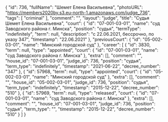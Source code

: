 {
    "id": 736,
    "fullName": "Шемет Елена Васильевна",
    "photoURL": "https://members2020by.s3.eu-north-1.amazonaws.com/judge_736",
    "tags": [
        "criminal"
    ],
    "comment": "",
    "layout": "judge",
    "title": "Судья Шемет Елена Васильевна",
    "court": {
        "id": "07-001-03-01",
        "name": "суд Заводского района г. Минска",
        "position": "судья",
        "termType": "indefinitely",
        "term": null,
        "description": "c 22.06.2021, бессрочно, по указу 347",
        "timestamp": "22.06.2021"
    },
    "previousCourt": {
        "id": "05-002-03-01",
        "name": "Минский городской суд"
    },
    "career": [
        {
            "id": 3830,
            "term": null,
            "type": "appointed",
            "court": {
                "id": "07-001-03-01",
                "name": "суд Заводского района г. Минска"
            },
            "extra": [],
            "comment": "",
            "house_id": "07-001-03-01",
            "judge_id": 736,
            "position": "судья",
            "term_type": "indefinitely",
            "timestamp": "2021-06-22",
            "decree_number": "347"
        },
        {
            "id": 57968,
            "term": null,
            "type": "appointed",
            "court": {
                "id": "05-002-03-01",
                "name": "Минский городской суд"
            },
            "extra": [],
            "comment": "",
            "house_id": "05-002-03-01",
            "judge_id": 736,
            "position": "судья",
            "term_type": "indefinitely",
            "timestamp": "2015-12-22",
            "decree_number": "510"
        },
        {
            "id": 57969,
            "term": null,
            "type": "released",
            "court": {
                "id": "07-001-03-01",
                "name": "суд Заводского района г. Минска"
            },
            "extra": [],
            "comment": "",
            "house_id": "07-001-03-01",
            "judge_id": 736,
            "position": "судья",
            "term_type": "",
            "timestamp": "2015-12-22",
            "decree_number": "510"
        }
    ]
}